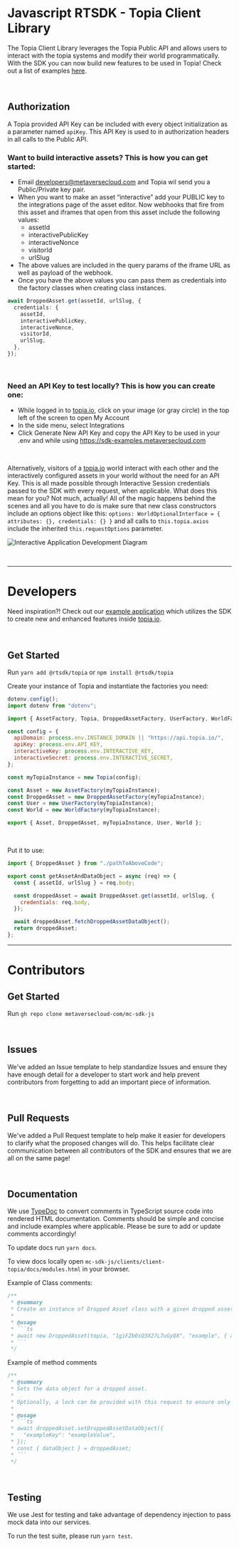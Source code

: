 # Javascript RTSDK - Topia Client Library

The Topia Client Library leverages the Topia Public API and allows users to interact with the topia systems and modify their world programmatically. With the SDK you can now build new features to be used in Topia! Check out a list of examples [here](https://github.com/metaversecloud-com/sdk-examples).

<br>

## Authorization

A Topia provided API Key can be included with every object initialization as a parameter named `apiKey`. This API Key is used to in authorization headers in all calls to the Public API.

### Want to build interactive assets? This is how you can get started:

- Email developers@metaversecloud.com and Topia wil send you a Public/Private key pair.
- When you want to make an asset “interactive” add your PUBLIC key to the integrations page of the asset editor. Now webhooks that fire from this asset and iframes that open from this asset include the following values:
  - assetId
  - interactivePublicKey
  - interactiveNonce
  - visitorId
  - urlSlug
- The above values are included in the query params of the iframe URL as well as payload of the webhook.
- Once you have the above values you can pass them as credentials into the factory classes when creating class instances.

```ts
await DroppedAsset.get(assetId, urlSlug, {
  credentials: {
    assetId,
    interactivePublicKey,
    interactiveNonce,
    visitorId,
    urlSlug,
  },
});
```

<br />

### Need an API Key to test locally? This is how you can create one:

- While logged in to [topia.io](https://topia.io/), click on your image (or gray circle) in the top left of the screen to open My Account
- In the side menu, select Integrations
- Click Generate New API Key and copy the API Key to be used in your .env and while using https://sdk-examples.metaversecloud.com

<br>

Alternatively, visitors of a [topia.io](https://topia.io/) world interact with each other and the interactively configured assets in your world without the need for an API Key. This is all made possible through Interactive Session credentials passed to the SDK with every request, when applicable. What does this mean for you? Not much, actually! All of the magic happens behind the scenes and all you have to do is make sure that new class constructors include an options object like this: `options: WorldOptionalInterface = { attributes: {}, credentials: {} }` and all calls to `this.topia.axios` include the inherited `this.requestOptions` parameter.

![Interactive Application Development Diagram](./InteractiveApplicationDevelopment.png)

<br>

<hr/>

# Developers

Need inspiration?! Check out our [example application](https://sdk-examples.metaversecloud.com/) which utilizes the SDK to create new and enhanced features inside [topia.io](https://topia.io/).

<br>

## Get Started

Run `yarn add @rtsdk/topia` or `npm install @rtsdk/topia`

Create your instance of Topia and instantiate the factories you need:

```js
dotenv.config();
import dotenv from "dotenv";

import { AssetFactory, Topia, DroppedAssetFactory, UserFactory, WorldFactory } from "@rtsdk/topia";

const config = {
  apiDomain: process.env.INSTANCE_DOMAIN || "https://api.topia.io/",
  apiKey: process.env.API_KEY,
  interactiveKey: process.env.INTERACTIVE_KEY,
  interactiveSecret: process.env.INTERACTIVE_SECRET,
};

const myTopiaInstance = new Topia(config);

const Asset = new AssetFactory(myTopiaInstance);
const DroppedAsset = new DroppedAssetFactory(myTopiaInstance);
const User = new UserFactory(myTopiaInstance);
const World = new WorldFactory(myTopiaInstance);

export { Asset, DroppedAsset, myTopiaInstance, User, World };
```

<br/>

Put it to use:

```js
import { DroppedAsset } from "./pathToAboveCode";

export const getAssetAndDataObject = async (req) => {
  const { assetId, urlSlug } = req.body;

  const droppedAsset = await DroppedAsset.get(assetId, urlSlug, {
    credentials: req.body,
  });

  await droppedAsset.fetchDroppedAssetDataObject();
  return droppedAsset;
};
```

<hr/>

# Contributors

## Get Started

Run `gh repo clone metaversecloud-com/mc-sdk-js`

<br>

## Issues

We've added an Issue template to help standardize Issues and ensure they have enough detail for a developer to start work and help prevent contributors from forgetting to add an important piece of information.

<br>

## Pull Requests

We've added a Pull Request template to help make it easier for developers to clarify what the proposed changes will do. This helps facilitate clear communication between all contributors of the SDK and ensures that we are all on the same page!

<br>

## Documentation

We use [TypeDoc](https://typedoc.org/guides/overview) to convert comments in TypeScript source code into rendered HTML documentation. Comments should be simple and concise and include examples where applicable. Please be sure to add or update comments accordingly!

To update docs run `yarn docs`.

To view docs locally open `mc-sdk-js/clients/client-topia/docs/modules.html` in your browser.

Example of Class comments:

````ts
/**
 * @summary
 * Create an instance of Dropped Asset class with a given dropped asset id, url slug, and optional attributes and session credentials.
 *
 * @usage
 * ```ts
 * await new DroppedAsset(topia, "1giFZb0sQ3X27L7uGyQX", "example", { attributes: { text: "" }, credentials: { assetId: "1giFZb0sQ3X27L7uGyQX" } } });
 * ```
 */
````

Example of method comments

````ts
/**
 * @summary
 * Sets the data object for a dropped asset.
 *
 * Optionally, a lock can be provided with this request to ensure only one update happens at a time between all updates that share the same lock id
 *
 * @usage
 * ```ts
 * await droppedAsset.setDroppedAssetDataObject({
 *   "exampleKey": "exampleValue",
 * });
 * const { dataObject } = droppedAsset;
 * ```
 */
````

<br>

## Testing

We use Jest for testing and take advantage of dependency injection to pass mock data into our services.

To run the test suite, please run `yarn test`.

<br><br>
